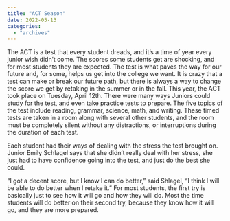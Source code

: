 ```yaml
---
title: "ACT Season"
date: 2022-05-13
categories: 
  - "archives"
---
```


The ACT is a test that every student dreads, and it’s a time of year every junior wish didn’t come. The scores some students get are shocking, and for most students they are expected. The test is what paves the way for our future and, for some, helps us get into the college we want. It is crazy that a test can make or break our future path, but there is always a way to change the score we get by retaking in the summer or in the fall. This year, the ACT took place on Tuesday, April 12th. There were many ways Juniors could study for the test, and even take practice tests to prepare. The five topics of the test include reading, grammar, science, math, and writing. These timed tests are taken in a room along with several other students, and the room must be completely silent without any distractions, or interruptions during the duration of each test.  

Each student had their ways of dealing with the stress the test brought on. Junior Emily Schlagel says that she didn’t really deal with her stress, she just had to have confidence going into the test, and just do the best she could.

“I got a decent score, but I know I can do better,” said Shlagel, “I think I will be able to do better when I retake it.” For most students, the first try is basically just to see how it will go and how they will do. Most the time students will do better on their second try, because they know how it will go, and they are more prepared.
